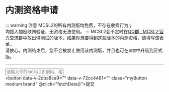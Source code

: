 # 内测资格申请  

::: warning 注意
MCSL2的所有内测版均免费，不存在收费行为；  
均接入加密联网验证，无资格无法使用。
:::
MCSL2会不定时在[QQ群 · MCSL2·官方交流群](/links/mcsl2-qq-group)中放出供测试的版本。如果你想要得到这些版本的内测资格，请填写该表单。  
请放心，内测结束后，您不会被禁止使用该内测版，并且也可在`设置`中升级到正式版。
___

<script>
export default {
  methods: {
    validateIdentificationCode(identificationCode) {
      return /^[a-zA-Z0-9]{4}-[a-zA-Z0-9]{4}-[a-zA-Z0-9]{4}-[a-zA-Z0-9]{4}$/.test(identificationCode);
    },

    handleApiError(message) {
      var resultElement = document.getElementById('apiResult');
      resultElement.textContent = '发生错误：' + message;
    },

    fetchData() {
      var resultElement = document.getElementById('apiResult');
      var identificationCode = document.getElementById('identificationInput').value;
      var checkPreviewUrl = `https://api.mcsl.com.cn/checkPreviewAvailable?Identification=${identificationCode}`;
      var givePermissionUrl = `https://api.mcsl.com.cn/givePreviewPermission?Identification=${identificationCode}`;

      if (!this.validateIdentificationCode(identificationCode)) {
        this.handleApiError('输入的识别码格式不正确，应为XXXX-XXXX-XXXX-XXXX');
        return;
      }

      fetch(checkPreviewUrl, {mode:'cors', method: 'GET', headers: {'Access-Control-Allow-Origin': 'https://*.mcsl.com.cn'}})
        .then(response => response.json())
        .then(data => {
          if (data.msg.includes('发生错误')) {
            resultElement.textContent = data.msg;
          } else if (data.available) {
            resultElement.textContent = data.msg;
          } else {
            fetch(givePermissionUrl, {mode:'cors', method: 'GET', headers: {'Access-Control-Allow-Origin': 'https://*.mcsl.com.cn'}})
              .then(permissionResponse => permissionResponse.json())
              .then(permissionData => {
              if (permissionData.msg.includes('发生错误')) {resultElement.textContent = permissionData.msg;
              } else {resultElement.textContent = permissionData.msg;}
              }
              )
               .catch(error => {
              this.handleApiError(error.message);
              });
            }
            }
            )
        .catch(error => {
          this.handleApiError(error.message);
        });
    }
  }
}
</script>


<input type="text" class="myInput" id="identificationInput" placeholder="请输入你的MCSL2识别码，格式为XXXX-XXXX-XXXX-XXXX"><br>
<button data-v-2dba8ca9="" data-v-72cc4481="" class="myButton medium brand" @click="fetchData()">提交</button>
<p id="apiResult"></p>

<!-- 
::: details 无法加载？
可能是你的浏览器不支持iframe接入方式，你可以选择打开链接：

<https://www.wjx.top/vm/P4PqtSh.aspx>
::: -->
